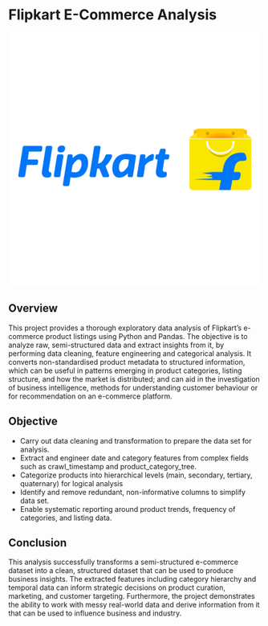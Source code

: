 # Flipkart E-Commerce Analysis

![Flipkart Logo](https://github.com/Dheeraj-verma16/Flipkart-E-Commerce-Analysis/blob/main/Logo.png)

## Overview
This project provides a thorough exploratory data analysis of Flipkart’s e-commerce product listings using Python and Pandas. The objective is to analyze raw, semi-structured data and extract insights from it, by performing data cleaning, feature engineering and categorical analysis. It converts non-standardised product metadata to structured information, which can be useful in patterns emerging in product categories, listing structure, and how the market is distributed; and can aid in the investigation of business intelligence, methods for understanding customer behaviour or for recommendation on an e-commerce platform.

## Objective

- Carry out data cleaning and transformation to prepare the data set for analysis.
- Extract and engineer date and category features from complex fields such as crawl_timestamp and product_category_tree.
- Categorize products into hierarchical levels (main, secondary, tertiary, quaternary) for logical analysis
- Identify and remove redundant, non-informative columns to simplify data set.
- Enable systematic reporting around product trends, frequency of categories, and listing data.

## Conclusion
This analysis successfully transforms a semi-structured e-commerce dataset into a clean, structured dataset that can be used to produce business insights. The extracted features including category hierarchy and temporal data can inform strategic decisions on product curation, marketing, and customer targeting. Furthermore, the project demonstrates the ability to work with messy real-world data and derive information from it that can be used to influence business and industry.
